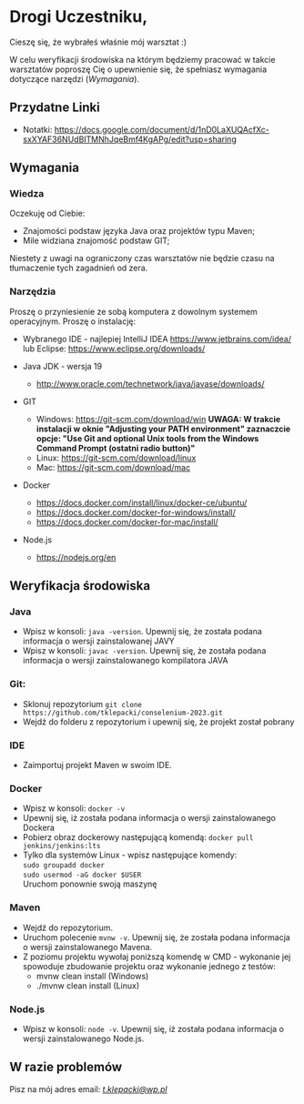 # Drogi Uczestniku,

Cieszę się, że wybrałeś właśnie mój warsztat :)

W celu weryfikacji środowiska na którym będziemy pracować w takcie warsztatów poproszę Cię o upewnienie się, że spełniasz wymagania dotyczące narzędzi (*Wymagania*).

## Przydatne Linki

- Notatki: https://docs.google.com/document/d/1nD0LaXUQAcfXc-sxXYAF36NUdBITMNhJqeBmf4KgAPg/edit?usp=sharing

## Wymagania

### Wiedza

Oczekuję od Ciebie:

- Znajomości podstaw języka Java oraz projektów typu Maven;
- Mile widziana znajomość podstaw GIT;

Niestety z uwagi na ograniczony czas warsztatów nie będzie czasu na tłumaczenie tych zagadnień od zera.

### Narzędzia

Proszę o przyniesienie ze sobą komputera z dowolnym systemem operacyjnym. Proszę o instalację:

- Wybranego IDE - najlepiej IntelliJ IDEA https://www.jetbrains.com/idea/
  lub Eclipse: https://www.eclipse.org/downloads/

- Java JDK - wersja 19
  - http://www.oracle.com/technetwork/java/javase/downloads/

- GIT
  - Windows: https://git-scm.com/download/win
    **UWAGA: W trakcie instalacji w oknie "Adjusting your PATH environment" zaznaczcie opcje: "Use Git and optional Unix tools from the Windows Command Prompt (ostatni radio button)"**
  - Linux: https://git-scm.com/download/linux
  - Mac: https://git-scm.com/download/mac

- Docker
  - https://docs.docker.com/install/linux/docker-ce/ubuntu/
  - https://docs.docker.com/docker-for-windows/install/
  - https://docs.docker.com/docker-for-mac/install/

- Node.js
  - https://nodejs.org/en

## Weryfikacja środowiska

### Java

- Wpisz w konsoli: `java -version`. Upewnij się, że została podana informacja o wersji zainstalowanej JAVY
- Wpisz w konsoli: `javac -version`. Upewnij się, że została podana informacja o wersji zainstalowanego kompilatora JAVA

### Git:

- Sklonuj repozytorium `git clone https://github.com/tklepacki/conselenium-2023.git`
- Wejdź do folderu z repozytorium i upewnij się, że projekt został pobrany

### IDE

- Zaimportuj projekt Maven w swoim IDE.

### Docker

- Wpisz w konsoli: `docker -v`
- Upewnij się, iż została podana informacja o wersji zainstalowanego Dockera
- Pobierz obraz dockerowy następującą komendą: `docker pull jenkins/jenkins:lts`
- Tylko dla systemów Linux - wpisz następujące komendy:  
  `sudo groupadd docker`  
  `sudo usermod -aG docker $USER`  
  Uruchom ponownie swoją maszynę

### Maven

- Wejdź do repozytorium.
- Uruchom polecenie `mvnw -v`. Upewnij się, że została podana informacja o wersji zainstalowanego Mavena.
- Z poziomu projektu wywołaj poniższą komendę w CMD - wykonanie jej spowoduje zbudowanie projektu oraz wykonanie jednego z testów:
  - mvnw clean install  (Windows)
  - ./mvnw clean install (Linux)

### Node.js

- Wpisz w konsoli: `node -v`. Upewnij się, iż została podana informacja o wersji zainstalowanego Node.js.

## W razie problemów
Pisz na mój adres email: *t.klepacki@wp.pl*
